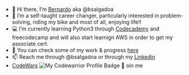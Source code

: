 - 👋 Hi there, I’m <a href="https://www.linkedin.com/in/bernardo-salgado-andrade/">Bernardo</a> aka @bsalgadoa
- 👀 I’m a self-taught career changer, particularly interested in problem-solving, riding my bike and most of all, enjoying life!!
- 💻 I’m currently learning Python3 through <a href="https://www.codecademy.com/profiles/bsalgadoa">Codecademy</a> and freecodecamp and will also start learnign AWS in order to get my associate cert. 
- 🏁 You can check some of my work & progress <a href="https://github.com/bsalgadoa/CodeWars">here</a>
- 📫 Reach me through @bsalgadoa or through my <a href="https://www.linkedin.com/in/bernardo-salgado-andrade/">Linkedin</a> 
- <a href="https://www.codewars.com/users/bsalgadoa">CodeWars</a> ![My Codewarrior Profile Badge](https://www.codewars.com/users/bsalgadoa/badges/micro) 🥷 oin me 
<!---
bsalgadoa/bsalgadoa is a ✨ special ✨ repository because its `README.md` (this file) appears on your GitHub profile.
You can click the Preview link to take a look at your changes.
--->
